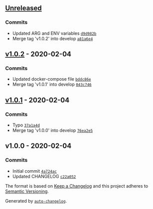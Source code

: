 ## [Unreleased](https://github.com/frugan-it/docker-stilliard-pure-ftpd/compare/v1.0.2...HEAD)

### Commits

- Updated ARG and ENV variables [`d9d982b`](https://github.com/frugan-it/docker-stilliard-pure-ftpd/commit/d9d982b21f7564eb3c01da4c3b46a6d6007d0d7e)
- Merge tag 'v1.0.2' into develop [`a81a6e4`](https://github.com/frugan-it/docker-stilliard-pure-ftpd/commit/a81a6e420c64097fb4646e9a217983a99a76078b)

## [v1.0.2](https://github.com/frugan-it/docker-stilliard-pure-ftpd/compare/v1.0.1...v1.0.2) - 2020-02-04

### Commits

- Updated docker-compose file [`bddc86e`](https://github.com/frugan-it/docker-stilliard-pure-ftpd/commit/bddc86e3eec724f345cf2d9ffa781b33ab84a9a9)
- Merge tag 'v1.0.1' into develop [`043c746`](https://github.com/frugan-it/docker-stilliard-pure-ftpd/commit/043c74600855d757763423c8d0b64d5a3961325a)

## [v1.0.1](https://github.com/frugan-it/docker-stilliard-pure-ftpd/compare/v1.0.0...v1.0.1) - 2020-02-04

### Commits

- Typo [`37a1a4d`](https://github.com/frugan-it/docker-stilliard-pure-ftpd/commit/37a1a4d13a9b90a30f2ebd3a10f93a632a4e66e4)
- Merge tag 'v1.0.0' into develop [`76ea2e5`](https://github.com/frugan-it/docker-stilliard-pure-ftpd/commit/76ea2e50fa5bd910689774ba77a2cac741e2c260)

## v1.0.0 - 2020-02-04

### Commits

- Initial commit [`4a724ac`](https://github.com/frugan-it/docker-stilliard-pure-ftpd/commit/4a724acdaf2f567a42a3cde96d88086d38ee9449)
- Updated CHANGELOG [`c22a052`](https://github.com/frugan-it/docker-stilliard-pure-ftpd/commit/c22a0525803b9ad6a330ceb598168dff200fcdc5)

The format is based on [Keep a Changelog](https://keepachangelog.com/en/1.0.0/)
and this project adheres to [Semantic Versioning](https://semver.org/spec/v2.0.0.html).

Generated by [`auto-changelog`](https://github.com/CookPete/auto-changelog).
